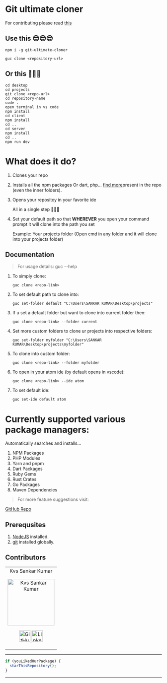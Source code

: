 # Git ultimate cloner

For contributing please read [this](https://github.com/kvssankar/git-ultimate-cloner/blob/master/CONTRIBUTING.md)

## Use this 😎😎😎

    npm i -g git-ultimate-cloner

    guc clone <repository-url>

## Or this 🥵🥵🥵

    cd desktop
    cd projects
    git clone <repo-url>
    cd repository-name
    code .
    open terminal in vs code
    npm install
    cd client
    npm install
    cd ..
    cd server
    npm install
    cd ..
    npm run dev

# What does it do?

1. Clones your repo
2. Installs all the npm packages Or dart, php... [find more](https://github.com/kvssankar/git-ultimate-cloner/blob/master/README.md#supports-various-package-managers)present in the repo (even the inner folders).
3. Opens your repositoy in your favorite ide

   All in a single step 🤩🤩🤩

4. Set your default path so that **WHEREVER** you open your command prompt it will clone into the path you set

   Example: Your projects folder (Open cmd in any folder and it will clone into your projects folder)

## Documentation

> For usage details: guc --help

1.  To simply clone:

    ```
    guc clone <repo-link>
    ```

2.  To set default path to clone into:

        guc set-folder default "C:\Users\SANKAR KUMAR\Desktop\projects"

3.  If u set a default folder but want to clone into current folder then:

        guc clone <repo-link> --folder current

4.  Set more custom folders to clone ur projects into respective folders:

        guc set-folder myfolder "C:\Users\SANKAR KUMAR\Desktop\projects\myfolder"

5.  To clone into custom folder:

        guc clone <repo-link> --folder myfolder

6.  To open in your atom ide (by default opens in vscode):

        guc clone <repo-link> --ide atom

7.  To set default ide:

        guc set-ide default atom

# Currently supported various package managers:

Automatically searches and installs...

1. NPM Packages
2. PHP Modules
3. Yarn and pnpm
4. Dart Packages
5. Ruby Gems
6. Rust Crates
7. Go Packages
8. Maven Dependencies

> For more feature suggestions visit:

[GitHub Repo](https://github.com/kvssankar/git-ultimate-cloner.git)

## Prerequsites

1.  [NodeJS](https://nodejs.org/en/) installed.
2.  [git](https://git-scm.com/) installed globally.

## Contributors

<table>
	<tr align="center">
		<td>
		Kvs Sankar Kumar
		<p align="center">
			<img src = "https://user-images.githubusercontent.com/70322519/135128594-9d853a7c-c501-4c8d-9943-ac984569ae7f.png" width="150" height="150" alt="Kvs Sankar Kumar">
		</p>
			<p align="center">
				<a href = "https://github.com/kvssankar">
					<img src = "http://www.iconninja.com/files/241/825/211/round-collaboration-social-github-code-circle-network-icon.svg" width="36" height = "36" alt="GitHub"/>
				</a>
				<a href = "https://www.linkedin.com/in/sankarkvs/">
					<img src = "http://www.iconninja.com/files/863/607/751/network-linkedin-social-connection-circular-circle-media-icon.svg" width="36" height="36" alt="LinkedIn"/>
				</a>
			</p>
		</td>
    </tr>
</table>

---

```javascript
if (youLikedOurPackage) {
  starThisRepository();
}
```

---

